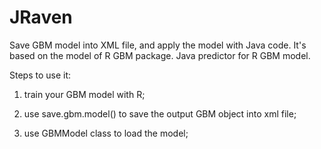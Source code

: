 JRaven
======

Save GBM model into XML file, and apply the model with Java code. It's based on the model of R GBM package. Java predictor for R GBM model.


Steps to use it:
1. train your GBM model with R;

2. use save.gbm.model() to save the output GBM object into xml file;

3. use GBMModel class to load the model;
